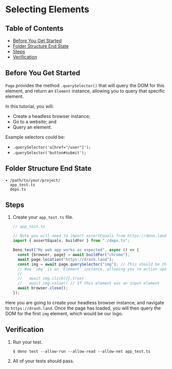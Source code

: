 # Selecting Elements

## Table of Contents

- [Before You Get Started](#before-you-get-started)
- [Folder Structure End State](#folder-structure-end-state)
- [Steps](#steps)
- [Verification](#verification)

## Before You Get Started

`Page` provides the method `.querySelector()` that will query the DOM for this
element, and return an `Element` instance, allowing you to query that specific
element.

In this tutorial, you will:

- Create a headless browser instance;
- Go to a website; and
- Query an element.

Example selectors could be:

- `.querySelector('a[href="/user"]');`
- `.querySelector('button#submit');`

## Folder Structure End State

```text
▾ /path/to/your/project/
  app_test.ts
  deps.ts
```

## Steps

1. Create your `app_test.ts` file.

   ```typescript
   // app_test.ts

   // Note you will need to import assertEquals from https://deno.land/std/testing/asserts.ts
   import { assertEquals, buildFor } from "./deps.ts";

   Deno.test("My web app works as expected", async () => {
     const {browser, page} = await buildFor("chrome");
     await page.location("https://drash.land");
     const img = await page.querySelector("img"); // This should be the logo
     // Now `img` is an `Element` instance, allowing you to action upon this element such as:
     //
     //   await img.click({},true)
     //   await img.value() // If this element was an input element
     await browser.close();
   });
   ```

Here you are going to create your headless browser instance, and navigate to
`https://drash.land`. Once the page has loaded, you will then query the DOM for
the first `img` element, which would be our logo.

## Verification

1. Run your test.

   ```shell
   $ deno test --allow-run --allow-read --allow-net app_test.ts
   ```

2. All of your tests should pass.
